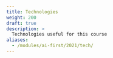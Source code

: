 ```yaml
---
title: Technologies
weight: 200 
draft: true
description: >
  Technologies useful for this course
aliases:
  - /modules/ai-first/2021/tech/
---
```


